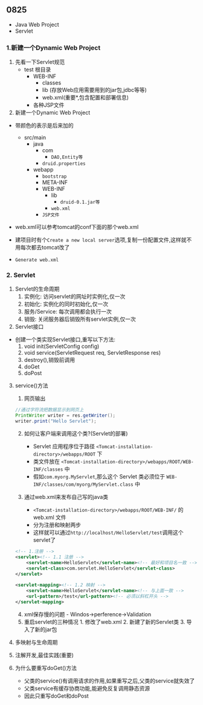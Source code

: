 ## 0825
- Java Web Project
- Servlet
### 1.新建一个Dynamic Web Project
1. 先看一下Servlet规范
    - test 根目录
        - WEB-INF 
            - classes
            - lib (存放Web应用需要用到的jar包,jdbc等等)
            - web.xml(重要*,包含配置和部署信息)
        - 各种JSP文件
2. 新建一个Dynamic Web Project
- 带颜色的表示是后来加的
    - src/main
        - java
            - com
                - `DAO,Entity等`
            - `druid.properties`
        - webapp
            - `bootstrap`
            - META-INF
            - WEB-INF
                - lib
                    - `druid-0.1.jar等`
                - `web.xml`
            - `JSP文件`

- web.xml可以参考tomcat的conf下面的那个web.xml
- 建项目时有个`Create a new local server`选项,复制一份配置文件,这样就不用每次都去tomcat改了
- `Generate web.xml`
### 2. Servlet
1. Servlet的生命周期
    1.	实例化: 访问servlet的网址时实例化,仅一次
    2.  初始化: 实例化的同时初始化,仅一次
    3.	服务/Service: 每次调用都会执行一次
    4.	销毁: 关闭服务器后销毁所有servlet实例,仅一次
2. Servlet接口
- 创建一个类实现Servlet接口,重写以下方法:
    1. void init(ServletConfig config)
    2. void service(ServletRequest req, ServletResponse res)
    3. destroy(),销毁前调用
    4. doGet
    5. doPost
3. service()方法
    1. 网页输出
    ```java
    //通过字符流把数据显示到网页上
    PrintWriter writer = res.getWriter();
	writer.print("Hello Servlet");
    ```
    2. 如何让客户端来调用这个类?(Servlet的部署)
        - Servlet 应用程序位于路径 `<Tomcat-installation-directory>/webapps/ROOT` 下 
        - 类文件放在 `<Tomcat-installation-directory>/webapps/ROOT/WEB-INF/classes` 中
        - 假如`com.myorg.MyServlet`,那么这个 Servlet 类必须位于 `WEB-INF/classes/com/myorg/MyServlet.class` 中

    3. 通过web.xml来发布自己写的java类
        - `<Tomcat-installation-directory>/webapps/ROOT/WEB-INF/` 的 web.xml 文件
        - 分为注册和映射两步
         - 这样就可以通过`http://localhost/HelloServlet/test`调用这个servlet了
    ```xml
    <!-- 1.注册 -->
    <servlet><!-- 1.1 注册 -->
  	    <servlet-name>HelloServlet</servlet-name><!-- 最好和项目名一致 -->
  	    <servlet-class>com.servlet.HelloServlet</servlet-class>
    </servlet>
  
    <servlet-mapping><!-- 1.2 映射 -->
  	    <servlet-name>HelloServlet</servlet-name><!-- 与上面一致 -->
  	    <url-pattern>/test</url-pattern><!-- 必须以斜杠开头 -->
    </servlet-mapping>
    ```
    4. xml保存慢的问题
            - Windos->perference->Validation
    5. 重启servlet的三种情况
            1. 修改了web.xml
            2. 新建了新的Servlet类
            3. 导入了新的jar包

4. 多映射与生命周期
5. 注解开发,最佳实践(重要)
6. 为什么要重写doGet()方法
    - 父类的service()有调用请求的作用,如果重写之后,父类的service就失效了
    - 父类service有缓存协商功能,能避免反复调用静态资源
    - 因此只重写doGet和doPost

